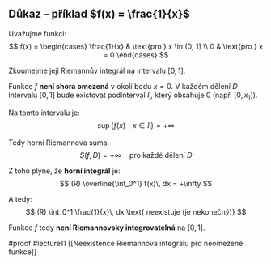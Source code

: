 ## Důkaz – příklad $f(x) = \frac{1}{x}$

Uvažujme funkci:
$$
f(x) = \begin{cases}
\frac{1}{x} & \text{pro } x \in (0, 1] \\
0 & \text{pro } x = 0
\end{cases}
$$

Zkoumejme její Riemannův integrál na intervalu $[0, 1]$.

Funkce $f$ **není shora omezená** v okolí bodu $x = 0$. V každém dělení $D$ intervalu $[0, 1]$ bude existovat podinterval $I_i$, který obsahuje 0 (např. $[0, x_1]$).

Na tomto intervalu je:
$$
\sup \{ f(x) \mid x \in I_i \} = +\infty
$$

Tedy horní Riemannova suma:
$$
S(f, D) = +\infty \quad \text{pro každé dělení } D
$$

Z toho plyne, že **horní integrál** je:
$$
(R) \overline{\int_0^1} f(x)\, dx = +\infty
$$

A tedy:
$$
(R) \int_0^1 \frac{1}{x}\, dx \text{ neexistuje (je nekonečný)}
$$

Funkce $f$ tedy **není Riemannovsky integrovatelná** na $[0, 1]$.



#proof #lecture11 
[[Neexistence Riemannova integrálu pro neomezené funkce]]